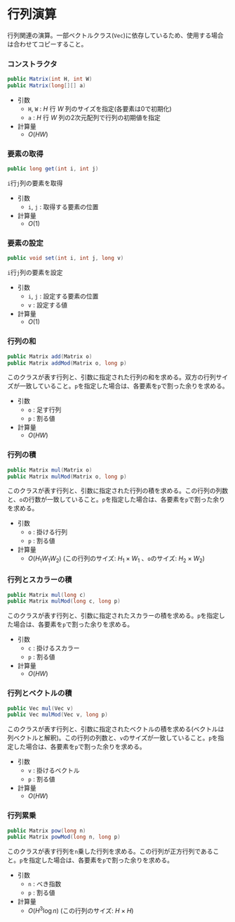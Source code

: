 # 行列演算
行列関連の演算。一部ベクトルクラス(`Vec`)に依存しているため、使用する場合は合わせてコピーすること。

### コンストラクタ
```java
public Matrix(int H, int W)
public Matrix(long[][] a)
```
- 引数
  - `H`, `W` : $H$ 行 $W$ 列のサイズを指定(各要素は0で初期化)
  - `a` : $H$ 行 $W$ 列の2次元配列で行列の初期値を指定
- 計算量
  - $O(HW)$

### 要素の取得
```java
public long get(int i, int j)
```
`i`行`j`列の要素を取得
- 引数
  - `i`, `j` : 取得する要素の位置
- 計算量
  - $O(1)$

### 要素の設定
```java
public void set(int i, int j, long v)
```
`i`行`j`列の要素を設定
- 引数
  - `i`, `j` : 設定する要素の位置
  - `v` : 設定する値
- 計算量
  - $O(1)$

### 行列の和
```java
public Matrix add(Matrix o)
public Matrix addMod(Matrix o, long p)
```
このクラスが表す行列と、引数に指定された行列の和を求める。双方の行列サイズが一致していること。`p`を指定した場合は、各要素を`p`で割った余りを求める。
- 引数
  - `o` : 足す行列
  - `p` : 割る値
- 計算量
  - $O(HW)$

### 行列の積
```java
public Matrix mul(Matrix o)
public Matrix mulMod(Matrix o, long p) 
```
このクラスが表す行列と、引数に指定された行列の積を求める。この行列の列数と、`o`の行数が一致していること。`p`を指定した場合は、各要素を`p`で割った余りを求める。
- 引数
  - `o` : 掛ける行列
  - `p` : 割る値
- 計算量
  - $O(H_1 W_1 W_2)$ (この行列のサイズ: $H_1\times W_1$ 、`o`のサイズ: $H_2\times W_2$)

### 行列とスカラーの積
```java
public Matrix mul(long c)
public Matrix mulMod(long c, long p)
```
このクラスが表す行列と、引数に指定されたスカラーの積を求める。`p`を指定した場合は、各要素を`p`で割った余りを求める。
- 引数
  - `c` : 掛けるスカラー
  - `p` : 割る値
- 計算量
  - $O(HW)$

### 行列とベクトルの積
```java
public Vec mul(Vec v)
public Vec mulMod(Vec v, long p)
```
このクラスが表す行列と、引数に指定されたベクトルの積を求める(ベクトルは列ベクトルと解釈)。この行列の列数と、`v`のサイズが一致していること。`p`を指定した場合は、各要素を`p`で割った余りを求める。
- 引数
  - `v` : 掛けるベクトル
  - `p` : 割る値
- 計算量
  - $O(HW)$

### 行列累乗
```java
public Matrix pow(long n)
public Matrix powMod(long n, long p)
```
このクラスが表す行列を`n`乗した行列を求める。この行列が正方行列であること。`p`を指定した場合は、各要素を`p`で割った余りを求める。
- 引数
  - `n` : べき指数
  - `p` : 割る値
- 計算量
  - $O(H^3 \log n)$ (この行列のサイズ: $H\times H$)
